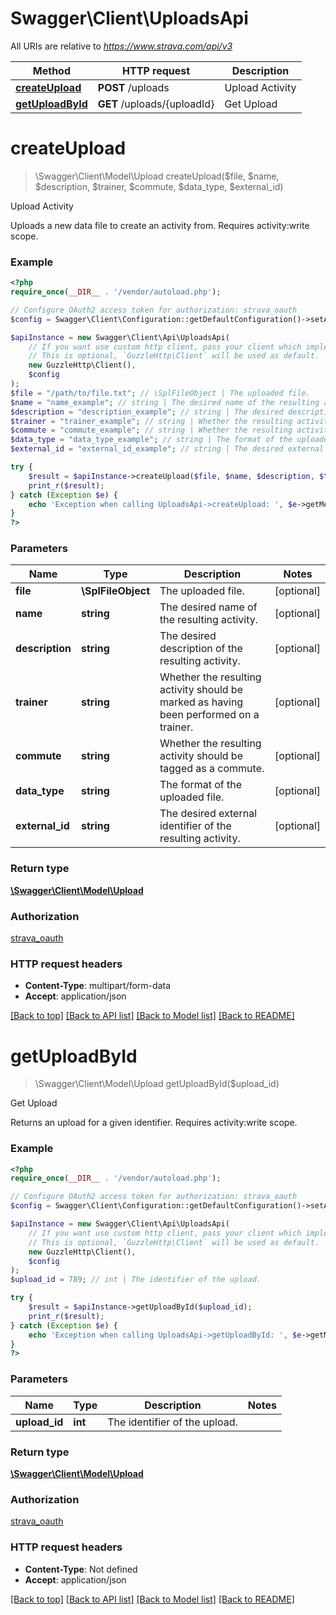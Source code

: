 # Swagger\Client\UploadsApi

All URIs are relative to *https://www.strava.com/api/v3*

Method | HTTP request | Description
------------- | ------------- | -------------
[**createUpload**](UploadsApi.md#createUpload) | **POST** /uploads | Upload Activity
[**getUploadById**](UploadsApi.md#getUploadById) | **GET** /uploads/{uploadId} | Get Upload


# **createUpload**
> \Swagger\Client\Model\Upload createUpload($file, $name, $description, $trainer, $commute, $data_type, $external_id)

Upload Activity

Uploads a new data file to create an activity from. Requires activity:write scope.

### Example
```php
<?php
require_once(__DIR__ . '/vendor/autoload.php');

// Configure OAuth2 access token for authorization: strava_oauth
$config = Swagger\Client\Configuration::getDefaultConfiguration()->setAccessToken('YOUR_ACCESS_TOKEN');

$apiInstance = new Swagger\Client\Api\UploadsApi(
    // If you want use custom http client, pass your client which implements `GuzzleHttp\ClientInterface`.
    // This is optional, `GuzzleHttp\Client` will be used as default.
    new GuzzleHttp\Client(),
    $config
);
$file = "/path/to/file.txt"; // \SplFileObject | The uploaded file.
$name = "name_example"; // string | The desired name of the resulting activity.
$description = "description_example"; // string | The desired description of the resulting activity.
$trainer = "trainer_example"; // string | Whether the resulting activity should be marked as having been performed on a trainer.
$commute = "commute_example"; // string | Whether the resulting activity should be tagged as a commute.
$data_type = "data_type_example"; // string | The format of the uploaded file.
$external_id = "external_id_example"; // string | The desired external identifier of the resulting activity.

try {
    $result = $apiInstance->createUpload($file, $name, $description, $trainer, $commute, $data_type, $external_id);
    print_r($result);
} catch (Exception $e) {
    echo 'Exception when calling UploadsApi->createUpload: ', $e->getMessage(), PHP_EOL;
}
?>
```

### Parameters

Name | Type | Description  | Notes
------------- | ------------- | ------------- | -------------
 **file** | **\SplFileObject**| The uploaded file. | [optional]
 **name** | **string**| The desired name of the resulting activity. | [optional]
 **description** | **string**| The desired description of the resulting activity. | [optional]
 **trainer** | **string**| Whether the resulting activity should be marked as having been performed on a trainer. | [optional]
 **commute** | **string**| Whether the resulting activity should be tagged as a commute. | [optional]
 **data_type** | **string**| The format of the uploaded file. | [optional]
 **external_id** | **string**| The desired external identifier of the resulting activity. | [optional]

### Return type

[**\Swagger\Client\Model\Upload**](../Model/Upload.md)

### Authorization

[strava_oauth](../../README.md#strava_oauth)

### HTTP request headers

 - **Content-Type**: multipart/form-data
 - **Accept**: application/json

[[Back to top]](#) [[Back to API list]](../../README.md#documentation-for-api-endpoints) [[Back to Model list]](../../README.md#documentation-for-models) [[Back to README]](../../README.md)

# **getUploadById**
> \Swagger\Client\Model\Upload getUploadById($upload_id)

Get Upload

Returns an upload for a given identifier. Requires activity:write scope.

### Example
```php
<?php
require_once(__DIR__ . '/vendor/autoload.php');

// Configure OAuth2 access token for authorization: strava_oauth
$config = Swagger\Client\Configuration::getDefaultConfiguration()->setAccessToken('YOUR_ACCESS_TOKEN');

$apiInstance = new Swagger\Client\Api\UploadsApi(
    // If you want use custom http client, pass your client which implements `GuzzleHttp\ClientInterface`.
    // This is optional, `GuzzleHttp\Client` will be used as default.
    new GuzzleHttp\Client(),
    $config
);
$upload_id = 789; // int | The identifier of the upload.

try {
    $result = $apiInstance->getUploadById($upload_id);
    print_r($result);
} catch (Exception $e) {
    echo 'Exception when calling UploadsApi->getUploadById: ', $e->getMessage(), PHP_EOL;
}
?>
```

### Parameters

Name | Type | Description  | Notes
------------- | ------------- | ------------- | -------------
 **upload_id** | **int**| The identifier of the upload. |

### Return type

[**\Swagger\Client\Model\Upload**](../Model/Upload.md)

### Authorization

[strava_oauth](../../README.md#strava_oauth)

### HTTP request headers

 - **Content-Type**: Not defined
 - **Accept**: application/json

[[Back to top]](#) [[Back to API list]](../../README.md#documentation-for-api-endpoints) [[Back to Model list]](../../README.md#documentation-for-models) [[Back to README]](../../README.md)

